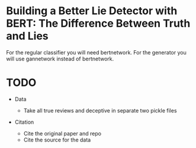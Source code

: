 # Building a Better Lie Detector with BERT: The Difference Between Truth and Lies

For the regular classifier you will need bertnetwork. For the generator you will use gannetwork instead of bertnetwork.



# TODO
- Data
    - Take all true reviews and deceptive in separate two pickle files


- Citation
    - Cite the original paper and repo
    - Cite the source for the data